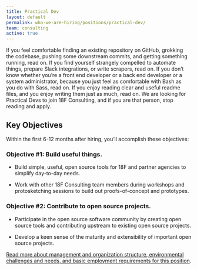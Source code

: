 ```yaml
---
title: Practical Dev
layout: default
permalink: who-we-are-hiring/positions/practical-dev/
team: consulting
active: true
---
```

If you feel comfortable finding an existing repository on GitHub, grokking the codebase, pushing some downstream commits, and getting something running, read on. If you find yourself strangely compelled to automate things, prepare Slack integrations, or write scrapers, read on. If you don’t know whether you’re a front end developer or a back end developer or a system administrator, because you just feel as comfortable with Bash as you do with Sass, read on. If you enjoy reading clear and useful readme files, and you enjoy writing them just as much, read on. We are looking for Practical Devs to join 18F Consulting, and if you are that person, stop reading and apply.

## Key Objectives

Within the first 6-12 months after hiring, you’ll accomplish these objectives:

### Objective \#1: Build useful things.

-   Build simple, useful, open source tools for 18F and partner agencies to simplify day-to-day needs.

- Work with other 18F Consulting team members during workshops and protosketching sessions to build out proofs-of-concept and prototypes.

### Objective \#2: Contribute to open source projects.

- Participate in the open source software community by creating open source tools and contributing upstream to existing open source projects.

- Develop a keen sense of the maturity and extensibility of important open source projects.


[Read more about management and organization structure, environmental
challenges and needs, and basic employment requirements for this
position](https://pages.18f.gov/joining-18f/who-we-are-hiring/positions/18f-consulting/).
